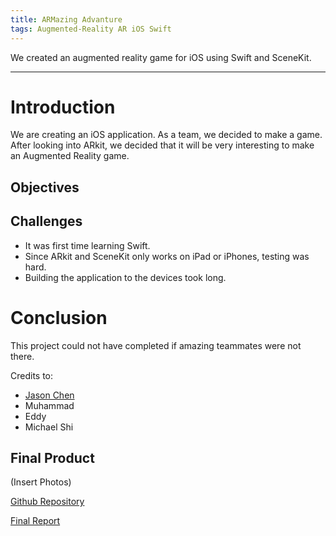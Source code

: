 ```yaml
---
title: ARMazing Advanture
tags: Augmented-Reality AR iOS Swift
---
```


We created an augmented reality game for iOS using Swift and SceneKit.

<!--more-->
---
# Introduction
We are creating an iOS application. As a team, we decided to make a game. After looking into ARkit, we decided that it will be very interesting to make an Augmented Reality game.
## Objectives

## Challenges
* It was first time learning Swift.
* Since ARkit and SceneKit only works on iPad or iPhones, testing was hard.
* Building the application to the devices took long.
# Conclusion
This project could not have completed if amazing teammates were not there.

Credits to:
* [Jason Chen](https://github.com/csj9703)
* Muhammad
* Eddy
* Michael Shi
## Final Product
(Insert Photos)

[Github Repository](https://github.com/hanum-lee/AR-Mazing-Adventure)

[Final Report](https://docs.google.com/document/d/1xfz6V9eIl61tCXI0gXR1RobTAU_8mB-w2F3wJTvgie0/edit?usp=sharing)

